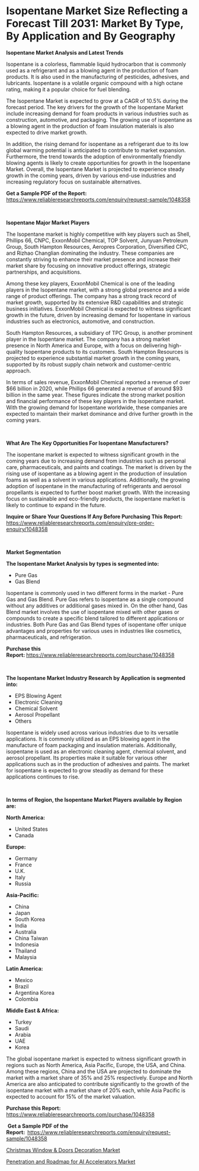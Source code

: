 <p><h1>Isopentane Market Size Reflecting a Forecast Till 2031: Market By Type, By Application and By Geography</h1></p><p><strong>Isopentane Market Analysis and Latest Trends</strong></p>
<p><p>Isopentane is a colorless, flammable liquid hydrocarbon that is commonly used as a refrigerant and as a blowing agent in the production of foam products. It is also used in the manufacturing of pesticides, adhesives, and lubricants. Isopentane is a volatile organic compound with a high octane rating, making it a popular choice for fuel blending.</p><p>The Isopentane Market is expected to grow at a CAGR of 10.5% during the forecast period. The key drivers for the growth of the Isopentane Market include increasing demand for foam products in various industries such as construction, automotive, and packaging. The growing use of isopentane as a blowing agent in the production of foam insulation materials is also expected to drive market growth.</p><p>In addition, the rising demand for isopentane as a refrigerant due to its low global warming potential is anticipated to contribute to market expansion. Furthermore, the trend towards the adoption of environmentally friendly blowing agents is likely to create opportunities for growth in the Isopentane Market. Overall, the Isopentane Market is projected to experience steady growth in the coming years, driven by various end-use industries and increasing regulatory focus on sustainable alternatives.</p></p>
<p><strong>Get a Sample PDF of the Report:&nbsp;</strong> <a href="https://www.reliableresearchreports.com/enquiry/request-sample/1048358">https://www.reliableresearchreports.com/enquiry/request-sample/1048358</a></p>
<p>&nbsp;</p>
<p><strong>Isopentane Major Market Players</strong></p>
<p><p>The Isopentane market is highly competitive with key players such as Shell, Phillips 66, CNPC, ExxonMobil Chemical, TOP Solvent, Junyuan Petroleum Group, South Hampton Resources, Aeropres Corporation, Diversified CPC, and Rizhao Changlian dominating the industry. These companies are constantly striving to enhance their market presence and increase their market share by focusing on innovative product offerings, strategic partnerships, and acquisitions.</p><p>Among these key players, ExxonMobil Chemical is one of the leading players in the Isopentane market, with a strong global presence and a wide range of product offerings. The company has a strong track record of market growth, supported by its extensive R&D capabilities and strategic business initiatives. ExxonMobil Chemical is expected to witness significant growth in the future, driven by increasing demand for Isopentane in various industries such as electronics, automotive, and construction.</p><p>South Hampton Resources, a subsidiary of TPC Group, is another prominent player in the Isopentane market. The company has a strong market presence in North America and Europe, with a focus on delivering high-quality Isopentane products to its customers. South Hampton Resources is projected to experience substantial market growth in the coming years, supported by its robust supply chain network and customer-centric approach.</p><p>In terms of sales revenue, ExxonMobil Chemical reported a revenue of over $66 billion in 2020, while Phillips 66 generated a revenue of around $93 billion in the same year. These figures indicate the strong market position and financial performance of these key players in the Isopentane market. With the growing demand for Isopentane worldwide, these companies are expected to maintain their market dominance and drive further growth in the coming years.</p></p>
<p>&nbsp;</p>
<p><strong>What Are The Key Opportunities For Isopentane Manufacturers?</strong></p>
<p><p>The isopentane market is expected to witness significant growth in the coming years due to increasing demand from industries such as personal care, pharmaceuticals, and paints and coatings. The market is driven by the rising use of isopentane as a blowing agent in the production of insulation foams as well as a solvent in various applications. Additionally, the growing adoption of isopentane in the manufacturing of refrigerants and aerosol propellants is expected to further boost market growth. With the increasing focus on sustainable and eco-friendly products, the isopentane market is likely to continue to expand in the future.</p></p>
<p><strong>Inquire or Share Your Questions If Any Before Purchasing This Report:</strong> <a href="https://www.reliableresearchreports.com/enquiry/pre-order-enquiry/1048358">https://www.reliableresearchreports.com/enquiry/pre-order-enquiry/1048358</a></p>
<p>&nbsp;</p>
<p><strong>Market Segmentation</strong></p>
<p><strong>The Isopentane Market Analysis by types is segmented into:</strong></p>
<p><ul><li>Pure Gas</li><li>Gas Blend</li></ul></p>
<p><p>Isopentane is commonly used in two different forms in the market - Pure Gas and Gas Blend. Pure Gas refers to isopentane as a single compound without any additives or additional gases mixed in. On the other hand, Gas Blend market involves the use of isopentane mixed with other gases or compounds to create a specific blend tailored to different applications or industries. Both Pure Gas and Gas Blend types of isopentane offer unique advantages and properties for various uses in industries like cosmetics, pharmaceuticals, and refrigeration.</p></p>
<p><strong>Purchase this Report:&nbsp;</strong><a href="https://www.reliableresearchreports.com/purchase/1048358">https://www.reliableresearchreports.com/purchase/1048358</a></p>
<p>&nbsp;</p>
<p><strong>The Isopentane Market Industry Research by Application is segmented into:</strong></p>
<p><ul><li>EPS Blowing Agent</li><li>Electronic Cleaning</li><li>Chemical Solvent</li><li>Aerosol Propellant</li><li>Others</li></ul></p>
<p><p>Isopentane is widely used across various industries due to its versatile applications. It is commonly utilized as an EPS blowing agent in the manufacture of foam packaging and insulation materials. Additionally, isopentane is used as an electronic cleaning agent, chemical solvent, and aerosol propellant. Its properties make it suitable for various other applications such as in the production of adhesives and paints. The market for isopentane is expected to grow steadily as demand for these applications continues to rise.</p></p>
<p>&nbsp;</p>
<p><strong>In terms of Region, the Isopentane Market Players available by Region are:</strong></p>
<p>
    <p> <strong> North America: </strong>
        <ul>
            <li>United States</li>
            <li>Canada</li>
        </ul>
        </p> 
    <p> <strong> Europe: </strong>
        <ul>
            <li>Germany</li>
            <li>France</li>
            <li>U.K.</li>
            <li>Italy</li>
            <li>Russia</li>
        </ul>
        </p> 
    <p> <strong> Asia-Pacific: </strong>
        <ul>
            <li>China</li>
            <li>Japan</li>
            <li>South Korea</li>
            <li>India</li>
            <li>Australia</li>
            <li>China Taiwan</li>
            <li>Indonesia</li>
            <li>Thailand</li>
            <li>Malaysia</li>
        </ul>
        </p> 
    <p> <strong> Latin America: </strong>
        <ul>
            <li>Mexico</li>
            <li>Brazil</li>
            <li>Argentina Korea</li>
            <li>Colombia</li>
        </ul>
        </p> 
    <p> <strong> Middle East & Africa: </strong>
        <ul>
            <li>Turkey</li>
            <li>Saudi</li>
            <li>Arabia</li>
            <li>UAE</li>
            <li>Korea</li>
        </ul>
    </p>
    </p>
<p><p>The global isopentane market is expected to witness significant growth in regions such as North America, Asia Pacific, Europe, the USA, and China. Among these regions, China and the USA are projected to dominate the market with a market share of 35% and 25% respectively. Europe and North America are also anticipated to contribute significantly to the growth of the isopentane market with a market share of 20% each, while Asia Pacific is expected to account for 15% of the market valuation.</p></p>
<p><strong>Purchase this Report: </strong><a href="https://www.reliableresearchreports.com/purchase/1048358">https://www.reliableresearchreports.com/purchase/1048358</a></p>
<p>&nbsp;<strong>Get a Sample PDF of the Report:&nbsp;&nbsp;</strong><a href="https://www.reliableresearchreports.com/enquiry/request-sample/1048358">https://www.reliableresearchreports.com/enquiry/request-sample/1048358</a></p>
<p><strong></strong></p>
<p><p><a href="https://view.publitas.com/reportprime-1/christmas-window-doors-decoration-market-insights-market-players-and-forecast-till-2031/">Christmas Window & Doors Decoration Market</a></p><p><a href="https://view.publitas.com/reportprime-1/penetration-and-roadmap-for-ai-accelerators-market-offers-provide-insightful-data-for-the-time-period-from-2024-to-2031-and-also-provide-analysis-based-on-application-type-and-region/">Penetration and Roadmap for AI Accelerators Market</a></p></p>